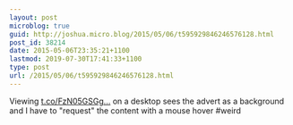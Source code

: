 ```yaml
---
layout: post
microblog: true
guid: http://joshua.micro.blog/2015/05/06/t595929846246576128.html
post_id: 38214
date: 2015-05-06T23:35:21+1100
lastmod: 2019-07-30T17:41:33+1100
type: post
url: /2015/05/06/t595929846246576128.html
---
```

Viewing [t.co/FzN05GSGg...](http://t.co/FzN05GSGgV) on a desktop sees the advert as a background and I have to "request" the content with a mouse hover #weird
